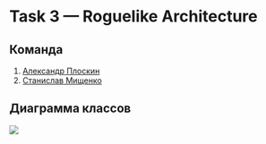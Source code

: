 # Task 3 — Roguelike Architecture

## Команда
1. [Александр Плоскин](https://github.com/Alexander-Ploskin)
2. [Станислав Мищенко](https://github.com/mi-sts)

## Диаграмма классов
<img src="./ClassDiagram.svg">